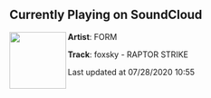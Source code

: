 ## Currently Playing on SoundCloud

[<img align="left" width="100" src="https://i1.sndcdn.com/artworks-000580661924-kuz7z3-t50x50.jpg">](https://soundcloud.com/artbyform/foxsky-raptor-strike)

**Artist**: FORM 

**Track**: foxsky - RAPTOR STRIKE

Last updated at 07/28/2020 10:55
